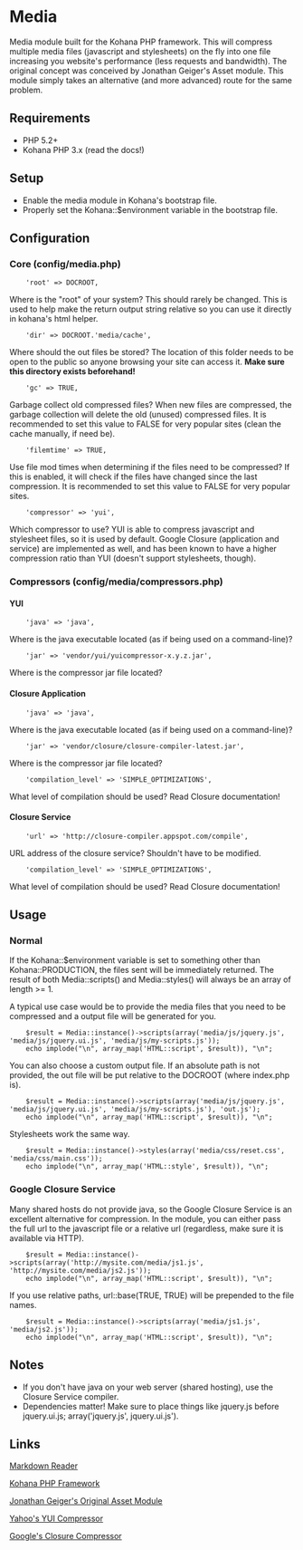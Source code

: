 # Media

Media module built for the Kohana PHP framework.  This will compress multiple media files (javascript and stylesheets) on the fly into one file increasing you website's performance (less requests and bandwidth).  The original concept was conceived by Jonathan Geiger's Asset module.  This module simply takes an alternative (and more advanced) route for the same problem.


## Requirements

- PHP 5.2+
- Kohana PHP 3.x (read the docs!)


## Setup

- Enable the media module in Kohana's bootstrap file.
- Properly set the Kohana::$environment variable in the bootstrap file.


## Configuration

### Core (config/media.php)

		'root' => DOCROOT,

Where is the "root" of your system?  This should rarely be changed.  This is used to help make the return output string relative so you can use it directly in kohana's html helper.

		'dir' => DOCROOT.'media/cache',

Where should the out files be stored?  The location of this folder needs to be open to the public so anyone browsing your site can access it.  **Make sure this directory exists beforehand!**

		'gc' => TRUE,

Garbage collect old compressed files?  When new files are compressed, the garbage collection will delete the old (unused) compressed files.  It is recommended to set this value to FALSE for very popular sites (clean the cache manually, if need be).

		'filemtime' => TRUE,

Use file mod times when determining if the files need to be compressed?  If this is enabled, it will check if the files have changed since the last compression.  It is recommended to set this value to FALSE for very popular sites.

		'compressor' => 'yui',

Which compressor to use?  YUI is able to compress javascript and stylesheet files, so it is used by default.  Google Closure (application and service) are implemented as well, and has been known to have a higher compression ratio than YUI (doesn't support stylesheets, though).

### Compressors (config/media/compressors.php)

#### YUI

		'java' => 'java',

Where is the java executable located (as if being used on a command-line)?

		'jar' => 'vendor/yui/yuicompressor-x.y.z.jar',

Where is the compressor jar file located?

#### Closure Application

		'java' => 'java',

Where is the java executable located (as if being used on a command-line)?

		'jar' => 'vendor/closure/closure-compiler-latest.jar',

Where is the compressor jar file located?

		'compilation_level' => 'SIMPLE_OPTIMIZATIONS',

What level of compilation should be used?  Read Closure documentation!

#### Closure Service

		'url' => 'http://closure-compiler.appspot.com/compile',

URL address of the closure service?  Shouldn't have to be modified.

		'compilation_level' => 'SIMPLE_OPTIMIZATIONS',

What level of compilation should be used?  Read Closure documentation!


## Usage

### Normal

If the Kohana::$environment variable is set to something other than Kohana::PRODUCTION, the files sent will be immediately returned.  The result of both Media::scripts() and Media::styles() will always be an array of length >= 1.

A typical use case would be to provide the media files that you need to be compressed and a output file will be generated for you.

		$result = Media::instance()->scripts(array('media/js/jquery.js', 'media/js/jquery.ui.js', 'media/js/my-scripts.js'));
		echo implode("\n", array_map('HTML::script', $result)), "\n";

You can also choose a custom output file.  If an absolute path is not provided, the out file will be put relative to the DOCROOT (where index.php is).

		$result = Media::instance()->scripts(array('media/js/jquery.js', 'media/js/jquery.ui.js', 'media/js/my-scripts.js'), 'out.js');
		echo implode("\n", array_map('HTML::script', $result)), "\n";

Stylesheets work the same way.

		$result = Media::instance()->styles(array('media/css/reset.css', 'media/css/main.css'));
		echo implode("\n", array_map('HTML::style', $result)), "\n";

### Google Closure Service

Many shared hosts do not provide java, so the Google Closure Service is an excellent alternative for compression.  In the module, you can either pass the full url to the javascript file or a relative url (regardless, make sure it is available via HTTP).

		$result = Media::instance()->scripts(array('http://mysite.com/media/js1.js', 'http://mysite.com/media/js2.js'));
		echo implode("\n", array_map('HTML::script', $result)), "\n";

If you use relative paths, url::base(TRUE, TRUE) will be prepended to the file names.

		$result = Media::instance()->scripts(array('media/js1.js', 'media/js2.js'));
		echo implode("\n", array_map('HTML::script', $result)), "\n";


## Notes

* If you don't have java on your web server (shared hosting), use the Closure Service compiler.
* Dependencies matter!  Make sure to place things like jquery.js before jquery.ui.js; array('jquery.js', jquery.ui.js'). 


## Links

[Markdown Reader](http://www.google.com/search?sourceid=chrome&ie=UTF-8&q=markdown+reader)

[Kohana PHP Framework](http://kohanaframework.org/)

[Jonathan Geiger's Original Asset Module](http://github.com/jonathangeiger/kohana-asset)

[Yahoo's YUI Compressor](http://developer.yahoo.com/yui/compressor/)

[Google's Closure Compressor](http://code.google.com/closure/compiler/docs/overview.html)
